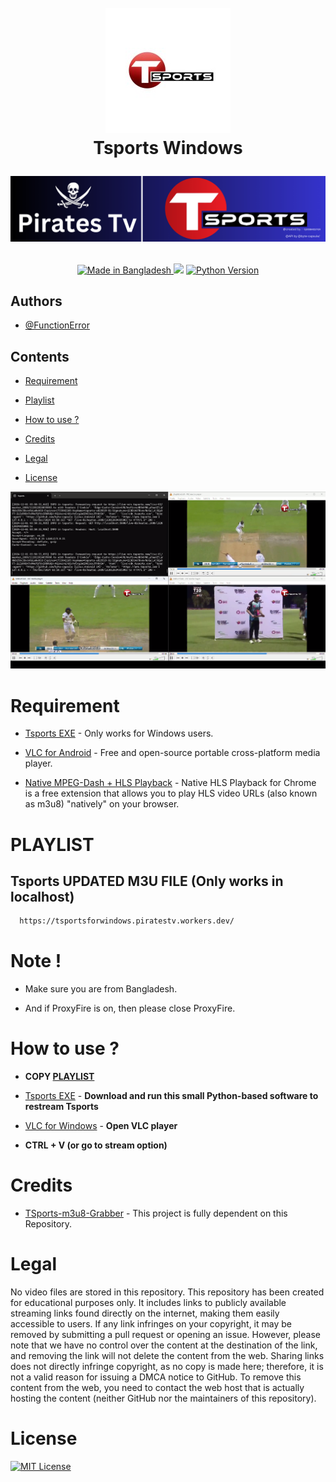 <h1 align="center">
  <br>
  <a href="https://play.google.com/store/apps/details?id=com.nex.tsports&hl=en"><img src="images.jpeg" alt="Tsports" width="200"></a>
  
  <br>
  Tsports Windows

  <br>
     
  ![Tsports Windows Screenshot](PiratesTv-Tsports.png)   

</h1>
<p align="center">
  
  <a href="https://gitter.im/amitmerchant1990/electron-markdownify">
    <img src="https://img.shields.io/badge/Made%20in-Bangladesh_🇧🇩-green?colorA=%23ff0000&colorB=%23017e40&style=flat-square" alt="Made in Bangladesh">
  </a>
  <a href="https://hits.seeyoufarm.com"><img src="https://hits.seeyoufarm.com/api/count/incr/badge.svg?url=https%3A%2F%2Fgithub.com%2FfunctionError%2FTsports&count_bg=%2379C83D&title_bg=%23555555&icon=&icon_color=%23E7E7E7&title=hits&edge_flat=false"/></a>
  <a href="https://www.python.org/">
    <img src="https://img.shields.io/badge/Made_With-Python_3.12%2B-blue"
         alt="Python Version">
 </a>

## Authors

- [@FunctionError](https://github.com/FunctionError/)

## Contents

- [Requirement](#requirement)

- [Playlist](#playlist)

- [How to use ?](#how-to-use)

- [Credits](#credits)

- [Legal](#legal)

- [License](#license)

![screenshoot](Screenshots.png)

# Requirement

- [Tsports EXE](https://github.com/FunctionError/Tsports/raw/refs/heads/main/Tsports.exe) - Only works for Windows users.

- [VLC for Android](https://play.google.com/store/apps/details?id=org.videolan.vlc) - Free and open-source portable cross-platform media player.

- [Native MPEG-Dash + HLS Playback](https://chromewebstore.google.com/detail/native-mpeg-dash-+-hls-pl/cjfbmleiaobegagekpmlhmaadepdeedn) - Native HLS Playback for Chrome is a free extension that allows you to play HLS video URLs (also known as m3u8) "natively" on your browser.

# PLAYLIST

## Tsports UPDATED M3U FILE (Only works in localhost)

```bash
  https://tsportsforwindows.piratestv.workers.dev/
```
# Note !

- Make sure you are from Bangladesh.

- And if ProxyFire is on, then please close ProxyFire.

# How to use ?

- **COPY  [PLAYLIST](#playlist)**

- [Tsports EXE](https://github.com/FunctionError/Tsports/raw/refs/heads/main/Tsports.exe) - **Download and run this small Python-based software to restream Tsports**
- [VLC for Windows](https://www.videolan.org/vlc/download-windows.html) - **Open VLC player**

- **CTRL + V (or go to stream option)**

# Credits

- [TSports-m3u8-Grabber](https://github.com/byte-capsule/TSports-m3u8-Grabber) - This project is fully dependent on this Repository.

# Legal

No video files are stored in this repository. This repository has been created for educational purposes only. It includes links to publicly available streaming links found directly on the internet, making them easily accessible to users. If any link infringes on your copyright, it may be removed by submitting a pull request or opening an issue. However, please note that we have no control over the content at the destination of the link, and removing the link will not delete the content from the web. Sharing links does not directly infringe copyright, as no copy is made here; therefore, it is not a valid reason for issuing a DMCA notice to GitHub. To remove this content from the web, you need to contact the web host that is actually hosting the content (neither GitHub nor the maintainers of this repository).

# **License**

[![MIT License](https://img.shields.io/badge/License-MIT-green.svg)](LICENSE)
